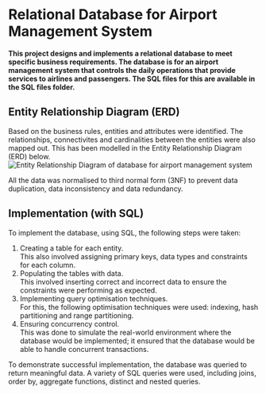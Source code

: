 # Relational Database for Airport Management System
**This project designs and implements a relational database to meet specific business requirements. The database is for an airport management system that controls the daily operations that provide services to airlines and passengers. The SQL files for this are available in the SQL files folder.**  

## Entity Relationship Diagram (ERD)
Based on the business rules, entities and attributes were identified. The relationships, connectivites and cardinalities between the entities were also mapped out. This has been modelled in the Entity Relationship Diagram (ERD) below. 
![Entity Relationship Diagram of database for airport management system](https://github.com/ShriyaSami/Relational-Database/blob/7eef7c73870f61ec6795b156f1f2f0ffae718941/ERD.png)

All the data was normalised to third normal form (3NF) to prevent data duplication, data inconsistency and data redundancy.  

## Implementation (with SQL)  
To implement the database, using SQL, the following steps were taken:
1.	Creating a table for each entity.  
This also involved assigning primary keys, data types and constraints for each column. 
2.	Populating the tables with data.  
This involved inserting correct and incorrect data to ensure the constraints were performing as expected. 
3.	Implementing query optimisation techniques.  
For this, the following optimisation techniques were used: indexing, hash partitioning and range partitioning. 
4.	Ensuring concurrency control.  
This was done to simulate the real-world environment where the database would be implemented; it ensured that the database would be able to handle concurrent transactions.

To demonstrate successful implementation, the database was queried to return meaningful data. A variety of SQL queries were used, including joins, order by, aggregate functions, distinct and nested queries.
